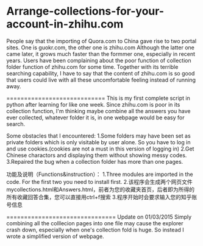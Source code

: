 Arrange-collections-for-your-account-in-zhihu.com
=================================================
People say that the importing of Quora.com to China gave rise to two portal sites. One is guokr.com, the other one is zhihu.com
Although the latter one came later, it grows much faster than the formmer one, especially in recent years.
Users have been complaining about the poor function of collection folder function of zhihu.com for some time.
Together with its terrible searching capability, I have to say that the content of zhihu.com is so good that users could live with all these uncomfortable feeling instead of running away.

============================
This is my first complete script in python after learning for like one week. Since zhihu.com is poor in its collection function, I'm thinking maybe combine all the answers you have ever collected, whatever folder it is, in one webpage would be easy for search.

Some obstacles that I encountered:
1.Some folders may have been set as private folders which is only visitable by user alone. So you have to log in and use cookies.(cookies are not a must in this version of logging in)
2.Get Chinese charactors and displaying them without showing messy codes.
3.Repaired the bug when a collection folder has more than one pages.

功能及说明（Functions&instruction）：
1.Three modules are imported in the code. For the first two you need to install first.
2.该程序会生成两个网页文件mycollections.html和Answers.html，前者为您的收藏夹首页，后者即为所得的所有收藏回答合集，您可以直接用ctrl+f搜索
3.程序开始时会要求输入您的知乎账号信息

===============================
Update on 01/03/2015
Simply combining all the colllecion pages into one file may cause the explorer crash down, especially when one's collection fold is huge. So instead I wrote a simplified version of webpage.
